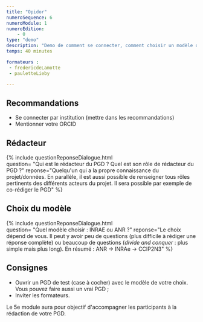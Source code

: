 ```yaml
---
title: "Opidor"
numeroSequence: 6
numeroModule: 1
numeroEdition:
    - 0
type: "demo"
description: "Demo de comment se connecter, comment choisir un modèle de PGD et inviter les formateurs sur leur DMP"
temps: 40 minutes

formateurs : 
 - fredericdeLamotte
 - pauletteLieby

---
```


## Recommandations

- Se connecter par institution (mettre dans les recommandations)
- Mentionner votre ORCID

## Rédacteur

{% include  questionReponseDialogue.html  
question= "Qui est le rédacteur du PGD ? Quel est son rôle de rédacteur du PGD ?" 
reponse="Quelqu'un qui a la propre connaissance du projet/données. En parallèle, il est aussi possible de renseigner tous rôles pertinents des différents acteurs du projet. Il sera possible par exemple de co-rédiger le PGD" %}

## Choix du modèle

{% include  questionReponseDialogue.html  
question= "Quel modèle choisir : INRAE ou ANR ?" 
reponse="Le choix dépend de vous. Il peut y avoir peu de questions (plus difficile à rédiger une réponse complète) ou beaucoup de questions (*divide and conquer* : plus simple mais plus long). En résumé : ANR -> INRAe -> CCIP2N3" %}

## Consignes

- Ouvrir un PGD de test (case à cocher) avec le modèle de votre choix. Vous pouvez faire aussi un vrai PGD ;
- Inviter les formateurs.

Le 5e module aura pour objectif d'accompagner les participants à la rédaction de votre PGD.
